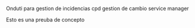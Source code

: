 Onduti para gestion de incidencias
cpd 
gestion de cambio 
service manager

Esto es una preuba de concepto